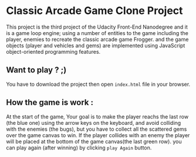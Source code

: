 # Classic Arcade Game Clone Project

This project is the third project of the Udacity Front-End Nanodegree and it is a game loop engine; using 
a number of entities to the game including the player, enemies to recreate the classic arcade game Frogger.
and the game objects (player and vehicles and gems) are implemented using JavaScript object-oriented programming features.

## Want to play ? ;)

You have to download the project then open `index.html` file in your browser.

## How the game is work :

At the start of the game, Your goal is to make the player reachs the last row (the blue one) using the arrow keys on the keyboard, 
and avoid colliding with the enemies (the bugs), but you have to collect all the scattered gems over the game canvas to win.
If the player collides with an enemy the player will be placed at the bottom of the game canvas(the last green row).
you can play again (after winning) by clicking `play Again` button.